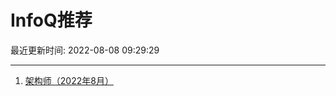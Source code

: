 # InfoQ推荐

最近更新时间: 2022-08-08 09:29:29

--- 
1. [架构师（2022年8月）](https://www.infoq.cn/article/TE7LZS7fE1xtFLqFkARf) 
